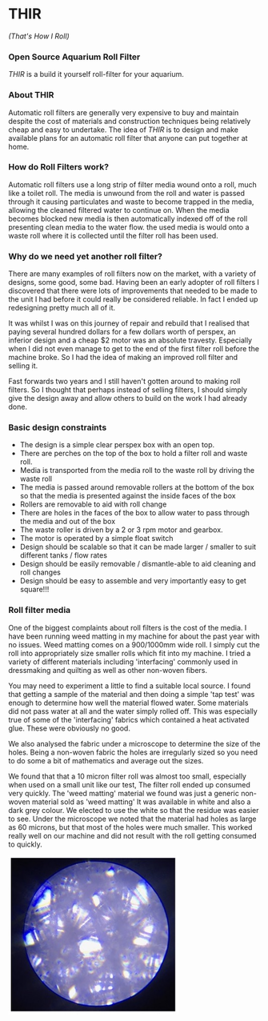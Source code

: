 # THIR
_(That's How I Roll)_

### Open Source Aquarium Roll Filter

*THIR* is a build it yourself roll-filter for your aquarium.

### About THIR

Automatic roll filters are generally very expensive to buy and maintain despite the cost of materials and construction techniques being relatively cheap and easy to undertake. The idea of *THIR* is to design and make available plans for an automatic roll filter that anyone can put together at home. 

### How do Roll Filters work?

Automatic roll filters use a long strip of filter media wound onto a roll, much like a toilet roll. The media is unwound from the roll and water is passed through it causing particulates and waste to become trapped in the media, allowing the cleaned filtered water to continue on. When the media becomes blocked new media is then automatically indexed off of the roll presenting clean media to the water flow. the used media is would onto a waste roll where it is collected until the filter roll has been used.

### Why do we need yet another roll filter?

There are many examples of roll filters now on the market, with a variety of designs, some good, some bad. Having been an early adopter of roll filters I discovered that there were lots of improvements that needed to be made to the unit I had before it could really be considered reliable. In fact I ended up redesigning pretty much all of it.

It was whilst I was on this journey of repair and rebuild that I realised that paying several hundred dollars for a few dollars worth of perspex, an inferior design and a cheap $2 motor was an absolute travesty. Especially when I did not even manage to get to the end of the first filter roll before the machine broke. So I had the idea of making an improved roll filter and selling it. 

Fast forwards two years and I still haven't gotten around to making roll filters. So I thought that perhaps instead of selling filters, I should simply give the design away and allow others to build on the work I had already done.

### Basic design constraints

- The design is a simple clear perspex box with an open top.
- There are perches on the top of the box to hold a filter roll and waste roll.
- Media is transported from the media roll to the waste roll by driving the waste roll
- The media is passed around removable rollers at the bottom of the box so that the media is presented against the inside faces of the box
- Rollers are removable to aid with roll change
- There are holes in the faces of the box to allow water to pass through the media and out of the box
- The waste roller is driven by a 2 or 3 rpm motor and gearbox.
- The motor is operated by a simple float switch
- Design should be scalable so that it can be made larger / smaller to suit different tanks / flow rates
- Design should be easily removable / dismantle-able to aid cleaning and roll changes
- Design should be easy to assemble and very importantly easy to get square!!!

### Roll filter media

One of the biggest complaints about roll filters is the cost of the media. I have been running weed matting in my machine for about the past year with no issues. Weed matting comes on a 900/1000mm wide roll. I simply cut the roll into appropriately size smaller rolls which fit into my machine. I tried a variety of different materials including 'interfacing' commonly used in dressmaking and quilting as well as other non-woven fibers.

You may need to experiment a little to find a suitable local source. I found that getting a sample of the material and then doing a simple 'tap test' was enough to determine how well the material flowed water. Some materials did not pass water at all and the water simply rolled off. This was especially true of some of the 'interfacing' fabrics which contained a heat activated glue. These were obviously no good.

We also analysed the fabric under a microscope to determine the size of the holes. Being a non-woven fabric the holes are irregularly sized so you need to do some a bit of mathematics and average out the sizes. 

We found that that a 10 micron filter roll was almost too small, especially when used on a small unit like our test, The filter roll ended up consumed very quickly. The 'weed matting' material we found was just a generic non-woven material sold as 'weed matting' It was available in white and also a dark grey colour. We elected to use the white so that the residue was easier to see. Under the microscope we noted that the material had holes as large as 60 microns, but that most of the holes were much smaller. This worked really well on our machine and did not result with the roll getting consumed to quickly.

![/images/fabriccloseup.jpg](/images/fabriccloseup.jpg)
